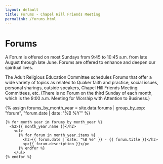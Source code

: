 ```yaml
---
layout: default
title: Forums - Chapel Hill Friends Meeting
permalink: /forums.html
---
```

<div class="row">
  <div class="col">
    <h1 style="">Forums</h1>
  </div>
</div>
<div class="row">
  <div class="col-12 col-sm-4 order-sm-1 order-2">
    <p> A Forum is offered on most Sundays from 9:45 to 10:45 a.m. from late August 
      through late June. Forums are offered to enhance and deepen our spiritual 
      lives.</p>
    <p>The Adult Religious Education Committee schedules Forums that offer a 
      wide variety of topics as related to Quaker faith and practice, social 
      issues, personal sharings, outside speakers, Chapel Hill Friends Meeting 
      Committees, etc. (There is no Forum on the third Sunday of each month, which 
      is the 9:00 a.m. Meeting for Worship with Attention to Business.)</p>
  </div>
  <div class="col-12 col-sm-8 order-sm-2 order-1">
    {% assign forums_by_month_year =
        site.data.forums | group_by_exp: "forum", "forum.date | date: '%B %Y'" %}

    {% for month_year in forums_by_month_year %}
      <h2>{{ month_year.name }}</h2>
        <ul>
          {% for forum in month_year.items %}
            <h3>{{ forum.date | date: "%B %e" }} - {{ forum.title }}</h3>
            <p>{{ forum.description }}</p>
          {% endfor %}
        </ul>
    {% endfor %}  
  </div>
</div>
